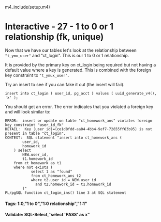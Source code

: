 
m4_include(setup.m4)

# Interactive - 27 - 1 to 0 or 1 relationship 			(fk, unique)

Now that we have our tables let's look at the relationship between
`"t_ymx_user"` and "ct_login".   This is our 1 to 0 or 1 relationship.

It is provided by the primary key on ct_login being required but not
having a default value where a key is generated.   This is combined
with the foreign key constraint to `"t_ymux_user"`.

Try an insert to see if you can fake it out (the insert will fail).

```
insert into ct_login ( user_id, pg_acct ) values ( uuid_generate_v4(), 'x' );

```

You should get an error.   The error indicates that you violated a foreign key and will look similar to:

```
ERROR:  insert or update on table "ct_homework_ans" violates foreign key constraint "user_id_fk"
DETAIL:  Key (user_id)=(ce1d8fdd-aa04-4bb4-9ef7-72655ff63b95) is not present in table "ct_login".
CONTEXT:  SQL statement "insert into ct_homework_ans (
		user_id,
		homework_id
	) select
		NEW.user_id,
		t1.homework_id
	from ct_homework as t1
	where not exists (
			select 1 as "found"
			from ct_homework_ans t2
			where t2.user_id = NEW.user_id
			  and t2.homework_id = t1.homework_id
		)"
PL/pgSQL function ct_login_ins() line 3 at SQL statement
```

#### Tags: 1:0,"1 to 0","1:0 relationship","1:1"

#### Validate: SQL-Select,"select 'PASS' as x"
